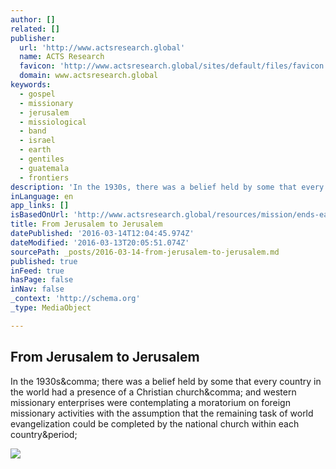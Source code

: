 ```yaml
---
author: []
related: []
publisher:
  url: 'http://www.actsresearch.global'
  name: ACTS Research
  favicon: 'http://www.actsresearch.global/sites/default/files/favicon.png'
  domain: www.actsresearch.global
keywords:
  - gospel
  - missionary
  - jerusalem
  - missiological
  - band
  - israel
  - earth
  - gentiles
  - guatemala
  - frontiers
description: 'In the 1930s, there was a belief held by some that every country in the world had a presence of a Christian church, and western missionary enterprises were contemplating a moratorium on foreign missionary activities with the assumption that the remaining task of world evangelization could be completed by the national church within each country.'
inLanguage: en
app_links: []
isBasedOnUrl: 'http://www.actsresearch.global/resources/mission/ends-earth-and-end-age/jerusalem-jerusalem'
title: From Jerusalem to Jerusalem
datePublished: '2016-03-14T12:04:45.974Z'
dateModified: '2016-03-13T20:05:51.074Z'
sourcePath: _posts/2016-03-14-from-jerusalem-to-jerusalem.md
published: true
inFeed: true
hasPage: false
inNav: false
_context: 'http://schema.org'
_type: MediaObject

---
```

<article style=""><h1>From Jerusalem to Jerusalem</h1><p>In the 1930s&amp;comma; there was a belief held by some that every country in the world had a presence of a Christian church&amp;comma; and western missionary enterprises were contemplating a moratorium on foreign missionary activities with the assumption that the remaining task of world evangelization could be completed by the national church within each country&amp;period;</p><img src="http://www.actsresearch.global/sites/default/files/styles/social_media/public/field/image/AR_0203B_376.jpg?itok=DFPwxMhK" /></article>